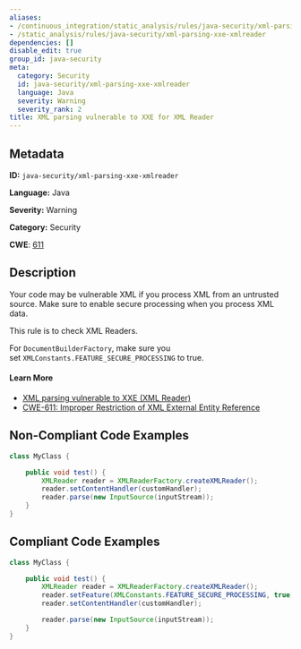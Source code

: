 ```yaml
---
aliases:
- /continuous_integration/static_analysis/rules/java-security/xml-parsing-xxe-xmlreader
- /static_analysis/rules/java-security/xml-parsing-xxe-xmlreader
dependencies: []
disable_edit: true
group_id: java-security
meta:
  category: Security
  id: java-security/xml-parsing-xxe-xmlreader
  language: Java
  severity: Warning
  severity_rank: 2
title: XML parsing vulnerable to XXE for XML Reader
---
```

<!--  SOURCED FROM https://github.com/DataDog/datadog-static-analyzer-rule-docs -->


## Metadata
**ID:** `java-security/xml-parsing-xxe-xmlreader`

**Language:** Java

**Severity:** Warning

**Category:** Security

**CWE**: [611](https://cwe.mitre.org/data/definitions/611.html)

## Description
Your code may be vulnerable XML if you process XML from an untrusted source. Make sure to enable secure processing when you process XML data.

This rule is to check XML Readers.

For `DocumentBuilderFactory`, make sure you set `XMLConstants.FEATURE_SECURE_PROCESSING` to true.

#### Learn More

 - [XML parsing vulnerable to XXE (XML Reader)](https://find-sec-bugs.github.io/bugs.htm#XXE_XMLREADER)
 - [CWE-611: Improper Restriction of XML External Entity Reference](https://cwe.mitre.org/data/definitions/611.html)

## Non-Compliant Code Examples
```java
class MyClass {

    public void test() {
        XMLReader reader = XMLReaderFactory.createXMLReader();
        reader.setContentHandler(customHandler);
        reader.parse(new InputSource(inputStream));
    }
}
```

## Compliant Code Examples
```java
class MyClass {

    public void test() {
        XMLReader reader = XMLReaderFactory.createXMLReader();
        reader.setFeature(XMLConstants.FEATURE_SECURE_PROCESSING, true);
        reader.setContentHandler(customHandler);

        reader.parse(new InputSource(inputStream));
    }
}
```
